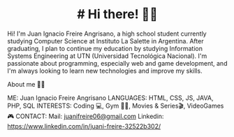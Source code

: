 <h1 align="center"> # Hi there! 👋🏻 </h1>

Hi! I'm Juan Ignacio Freire Angrisano, a high school student currently studying Computer Science at Instituto La Salette in Argentina. After graduating, I plan to continue my education by studying Information Systems Engineering at UTN (Universidad Tecnológica Nacional).
I'm passionate about programming, especially web and game development, and I'm always looking to learn new technologies and improve my skills.

About me 👨‍💻

ME: Juan Ignacio Freire Angrisano
LANGUAGES: HTML, CSS, JS, JAVA, PHP, SQL
INTERESTS: Coding 💻, Gym 🏋️‍♂, Movies & Series🎬, VideoGames 🎮
CONTACT:
  Mail: juanifreire06@gmail.com
  Linkedin: https://www.linkedin.com/in/juani-freire-32522b302/

